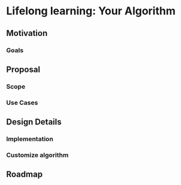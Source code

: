 # Lifelong learning: Your Algorithm

## Motivation
### Goals

## Proposal
### Scope
### Use Cases

## Design Details
### Implementation
### Customize algorithm

## Roadmap

